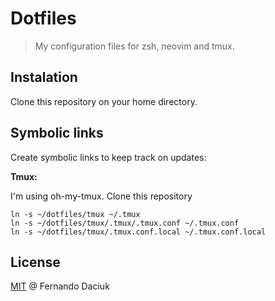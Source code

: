 # Dotfiles

> My configuration files for zsh, neovim and tmux.

## Instalation

Clone this repository on your home directory.

## Symbolic links

Create symbolic links to keep track on updates:

**Tmux:**

I'm using oh-my-tmux. Clone this repository

```
ln -s ~/dotfiles/tmux ~/.tmux
ln -s ~/dotfiles/tmux/.tmux/.tmux.conf ~/.tmux.conf
ln -s ~/dotfiles/tmux/.tmux.conf.local ~/.tmux.conf.local
```

## License

[MIT](https://github.com/fdaciuk/licenses/blob/master/MIT-LICENSE.md) @ Fernando Daciuk
